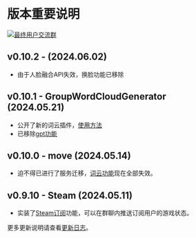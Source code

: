 # 版本重要说明

[![最终用户交流群](https://img.shields.io/badge/交流群-域宝のAtelier-blue)](https://qm.qq.com/q/ZwC3EIW5Gg)

## v0.10.2 - (2024.06.02)
- 由于人脸融合API失效，换脸功能已移除

## v0.10.1 - GroupWordCloudGenerator (2024.05.21)
- 公开了新的词云插件，[使用方法](baito/manual#词云图2)
- 已移除[gpt功能](baito/expired#gpt)

<!-- <font size=14>在想关于我的事？休假一周！</font>  

![](https://s2.loli.net/2024/05/14/kqCAZHRuBSYbrws.png) -->

## v0.10.0 - move (2024.05.14)
- 迫不得已进行了服务迁移，[词云功能](baito/expired#词云图)现在全部失效。

## v0.9.10 - Steam (2024.05.11)
- 实装了[Steam订阅](baito/manual#Steam订阅)功能，可以在群聊内推送订阅用户的游戏状态。

更多更新说明请查看[更新日志](baito/log)。